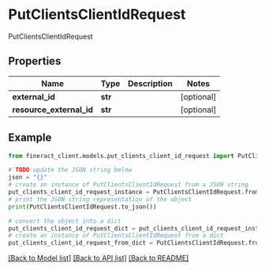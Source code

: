 # PutClientsClientIdRequest

PutClientsClientIdRequest

## Properties

Name | Type | Description | Notes
------------ | ------------- | ------------- | -------------
**external_id** | **str** |  | [optional] 
**resource_external_id** | **str** |  | [optional] 

## Example

```python
from fineract_client.models.put_clients_client_id_request import PutClientsClientIdRequest

# TODO update the JSON string below
json = "{}"
# create an instance of PutClientsClientIdRequest from a JSON string
put_clients_client_id_request_instance = PutClientsClientIdRequest.from_json(json)
# print the JSON string representation of the object
print(PutClientsClientIdRequest.to_json())

# convert the object into a dict
put_clients_client_id_request_dict = put_clients_client_id_request_instance.to_dict()
# create an instance of PutClientsClientIdRequest from a dict
put_clients_client_id_request_from_dict = PutClientsClientIdRequest.from_dict(put_clients_client_id_request_dict)
```
[[Back to Model list]](../README.md#documentation-for-models) [[Back to API list]](../README.md#documentation-for-api-endpoints) [[Back to README]](../README.md)


